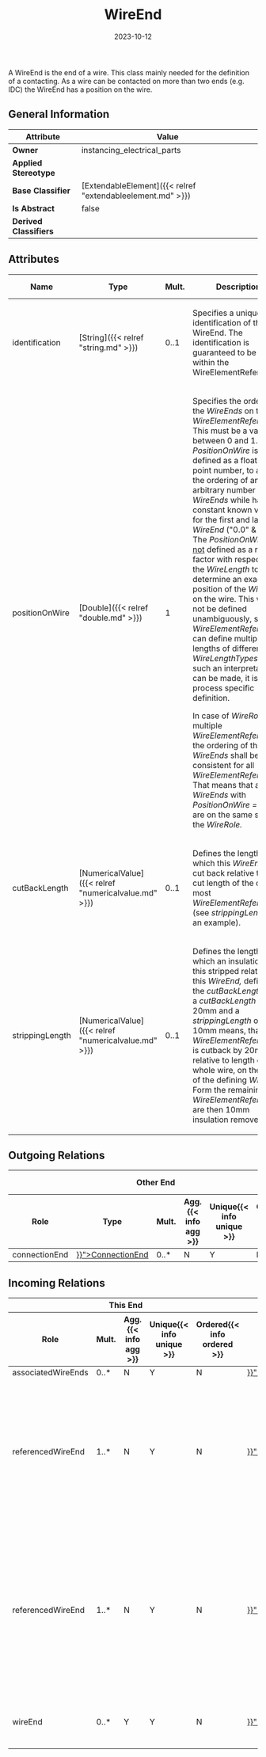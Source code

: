 ﻿---
title: WireEnd
toc: false
type: specs
date: "2023-10-12"
draft: false
specification: VEC
version: 2.1.0
documentType: "Recommendation"
elementType: Class
classes:
  - WireEnd
menu_name: vec-2.1.0
---
<p> A WireEnd is the end of a wire. This class mainly needed for the definition of a contacting. As a wire can be contacted on more than two ends (e.g. IDC) the WireEnd has a position on the wire.      </p>

## General Information

| Attribute               | Value |
|-------------------------|-------|
| **Owner**               | instancing_electrical_parts |
| **Applied Stereotype**  |   |
| **Base Classifier**     | [ExtendableElement]({{< relref "extendableelement.md" >}})<br/>  |
| **Is Abstract**         | false |
| **Derived Classifiers** |   |

## Attributes
|  Name  |  Type  |  Mult.  |  Description  |  Owning Classifier  |
|--------|--------|---------|---------------|--------------|
|identification| [String]({{< relref "string.md" >}}) | 0..1 | <p> Specifies a unique identification of the WireEnd. The identification is guaranteed to be unique within the WireElementReference.      </p> | [WireEnd]({{< relref "wireend.md" >}}) |
|positionOnWire| [Double]({{< relref "double.md" >}}) | 1 | <p> Specifies the order of the <i>WireEnds</i> on the <i>WireElementReference</i>. This must be a value between 0 and 1.&#160;The <i>PositionOnWire</i> is defined as a floating point number, to allow the ordering of an arbitrary number of <i>WireEnds</i> while having constant known values for the first and last <i>WireEnd</i> (&quot;0.0&quot; &amp;&#160;&quot;1.0&quot;). The <i>PositionOnWire</i> is <u>not</u> defined as a relative factor with respect to the <i>WireLength</i> to determine an exact position of the <i>WireEnd </i>on the wire. This would not be defined unambiguously, since a <i>WireElementReference</i> can define multiple lengths of different <i>WireLengthTypes</i>. If such an interpretation can be made, it is tool or process specific definition.      </p>      <p> In case of <i>WireRole</i> with multiple <i>WireElementReferences </i>the ordering of the <i>WireEnds</i> shall be consistent for all <i>WireElementReferences.</i> That means that all <i>WireEnds</i> with <i>PositionOnWire =&#160;0.0 </i>are on the same side of the <i>WireRole.</i>      </p> | [WireEnd]({{< relref "wireend.md" >}}) |
|cutBackLength| [NumericalValue]({{< relref "numericalvalue.md" >}}) | 0..1 | <p> Defines the length, by which this <i>WireEnd</i> is cut back relative to the cut length of the outer most <i>WireElementReference </i>(see<i> </i><i>strippingLength</i> for an example).      </p> | [WireEnd]({{< relref "wireend.md" >}}) |
|strippingLength| [NumericalValue]({{< relref "numericalvalue.md" >}}) | 0..1 | <p> Defines the length by which an insulation on this stripped relative to this <i>WireEnd,</i> defined by the <i>cutBackLength</i>. E.g. a <i>cutBackLength</i> of 20mm and a <i>strippingLength</i> of 10mm means, that this <i>WireElementReference</i> is cutback by 20mm relative to length of whole wire, on the side of the defining <i>WireEnd. </i>Form the remaining <i>WireElementReference</i> are then 10mm insulation removed.      </p> | [WireEnd]({{< relref "wireend.md" >}}) |

## Outgoing Relations
<table>
    <thead>
        <tr>
           <th colspan="6">Other End</th>
           <th colspan="1">This End</th>
           <th colspan="1">General</th>
        </tr>
        <tr>
           <th>Role</th>
           <th>Type</th>
           <th>Mult.</th>
           <th>Agg.{{< info agg >}}</th>
           <th>Unique{{< info unique >}}</th>
           <th>Ordered{{< info ordered >}}</th>
           <th>Mult.</th>
           <th>Description</th>
        </tr>
    <thead>
    <tbody>
    <tr>
        <td>connectionEnd</td>
        <td><a href="{{< relref "connectionend.md" >}}">ConnectionEnd</a></td>
        <td>0..*</td>
        <td>N</td>
        <td>Y</td>
        <td>N</td>
        <td>0..*</td>
        <td></td>
    </tr>
    </tbody>
</table>

##  Incoming Relations
<table>
    <thead>
        <tr>
           <th colspan="5">This End</th>
           <th colspan="2">Other End</th>
           <th colspan="1">General</th>
        </tr>
        <tr>
           <th>Role</th>
           <th>Mult.</th>
           <th>Agg.{{< info agg >}}</th>
           <th>Unique{{< info unique >}}</th>
           <th>Ordered{{< info ordered >}}</th>
           <th>Type</th>
           <th>Mult.</th>
           <th>Description</th>
        </tr>
    <thead>
    <tbody>
    <tr>
        <td>associatedWireEnds</td>
        <td>0..*</td>
        <td>N</td>
        <td>Y</td>
        <td>N</td>
        <td><a href="{{< relref "wiretupletermination.md" >}}">WireTupleTermination</a></td>
        <td>0..*</td>
        <td></td>
    </tr>
    <tr>
        <td>referencedWireEnd</td>
        <td>1..*</td>
        <td>N</td>
        <td>Y</td>
        <td>N</td>
        <td><a href="{{< relref "wiremounting.md" >}}">WireMounting</a></td>
        <td>0..*</td>
        <td><p> References the wire ends that are used for the wire mounting. The minimum cardinality is one, because a wire mounting without wire end makes no sense.     </p>      <p> The maximum cardinality is * in order to support multi crimps.      </p></td>
    </tr>
    <tr>
        <td>referencedWireEnd</td>
        <td>1..*</td>
        <td>N</td>
        <td>Y</td>
        <td>N</td>
        <td><a href="{{< relref "wiremountingdetail.md" >}}">WireMountingDetail</a></td>
        <td>0..*</td>
        <td>References the WireEnds that are mounted to referenced WireReception. A cardinality of more than one is allowed in order support parallel connectors, where multiple wire ends are placed on one side of the connector (one wire reception) and the other wire ends are placed on the other side of the connector (the other wire reception).</td>
    </tr>
    <tr>
        <td>wireEnd</td>
        <td>0..*</td>
        <td>Y</td>
        <td>Y</td>
        <td>N</td>
        <td><a href="{{< relref "wireelementreference.md" >}}">WireElementReference</a></td>
        <td>1</td>
        <td>Specifies the ends of the WireElementReference for contacting purposes.</td>
    </tr>
    </tbody>
</table>



